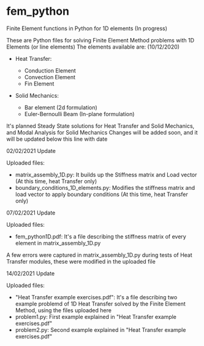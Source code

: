 # fem_python
Finite Element functions in Python for 1D elements (In progress)

These are Python files for solving Finite Element Method problems with 1D Elements (or line elements)
The elements available are: (10/12/2020)
- Heat Transfer:
  - Conduction Element
  - Convection Element
  - Fin Element
  
- Solid Mechanics:
  - Bar element (2d formulation)
  - Euler-Bernoulli Beam (In-plane formulation)
  
It's planned Steady State solutions for Heat Transfer and Solid Mechanics, and Modal Analysis for Solid Mechanics
Changes will be added soon, and it will be updated below this line with date 

02/02/2021 Update

Uploaded files:
  - matrix_assembly_1D.py: It builds up the Stiffness matrix and Load vector (At this time, heat Transfer only)
  - boundary_conditions_1D_elements.py: Modifies the stiffness matrix and load vector to apply boundary conditions (At this time, heat Transfer only)

07/02/2021 Update

Uploaded files:
  - fem_python1D.pdf: It's a file describing the stiffness matrix of every element in matrix_assembly_1D.py
  
A few errors were captured in matrix_assembly_1D.py during tests of Heat Transfer modules, these were modified in the uploaded file

14/02/2021 Update

Uploaded files: 
  - "Heat Transfer example exercises.pdf": It's a file describing two example problemd of 1D Heat Transfer solved by the Finite Element Method, using the files uploaded   here
  - problem1.py: First example explained in "Heat Transfer example exercises.pdf"
  - problem2.py: Second example explained in "Heat Transfer example exercises.pdf"
  
  
  
  
